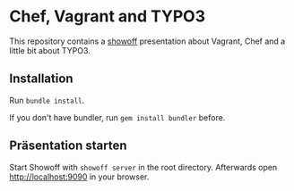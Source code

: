 # Chef, Vagrant and TYPO3

This repository contains a [showoff](https://github.com/puppetlabs/showoff) presentation about Vagrant, Chef and a little bit about TYPO3.

## Installation

Run `bundle install`.

If you don't have bundler, run `gem install bundler` before.

## Präsentation starten

Start Showoff with `showoff server` in the root directory. Afterwards open [http://localhost:9090](http://localhost:9090) in your browser.
